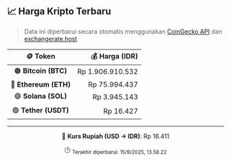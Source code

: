 

<!-- HARGA_KRIPTO -->
## 📈 Harga Kripto Terbaru

> Data ini diperbarui secara otomatis menggunakan [CoinGecko API](https://www.coingecko.com/) dan [exchangerate.host](https://exchangerate.host/)

<div align="center">

| 🪙 Token | 💰 Harga (IDR) |
|:------:|---------------:|
| 🟠 **Bitcoin (BTC)**   | Rp 1.906.910.532 |
| 🔵 **Ethereum (ETH)**  | Rp 75.994.437 |
| 🟣 **Solana (SOL)**    | Rp 3.945.143 |
| 🟢 **Tether (USDT)**   | Rp 16.427 |

---

💱 **Kurs Rupiah (USD → IDR)**: Rp 16.411

🕒 <sub>Terakhir diperbarui: 15/9/2025, 13.58.22</sub>

</div>
<!-- /HARGA_KRIPTO -->